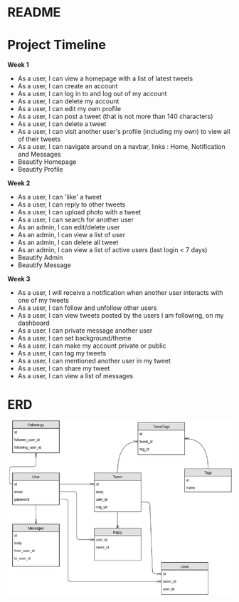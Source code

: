 # README
# Project Timeline

**Week 1**

* As a user, I can view a homepage with a list of latest tweets
* As a user, I can create an account
* As a user, I can log in to and log out of my account
* As a user, I can delete my account
* As a user, I can edit my own profile
* As a user, I can post a tweet (that is not more than 140 characters)
* As a user, I can delete a tweet
* As a user, I can visit another user's profile (including my own) to view all of their tweets
* As a user, I can navigate around on a navbar, links : Home, Notification and Messages
* Beautify Homepage
* Beautify Profile

**Week 2**

* As a user, I can 'like' a tweet
* As a user, I can reply to other tweets
* As a user, I can upload photo with a tweet
* As a user, I can search for another user 
* As an admin, I can edit/delete user
* As an admin, I can view a list of user
* As an admin, I can delete all tweet
* As an admin, I can view a list of active users (last login < 7 days)
* Beautify Admin
* Beautify Message

**Week 3**

* As a user, I will receive a notification when another user interacts with one of my tweets
* As a user, I can follow and unfollow other users
* As a user, I can view tweets posted by the users I am following, on my dashboard
* As a user, I can private message another user
* As a user, I can set background/theme
* As a user, I can make my account private or public
* As a user, I can tag my tweets
* As a user, I can mentioned another user in my tweet
* As a user, I can share my tweet
* As a user, I can view a list of messages

# ERD
![ERD Diagram](https://github.com/nndd91/twitclone/blob/master/ERD.png?raw=true "Logo Title Text 1")
